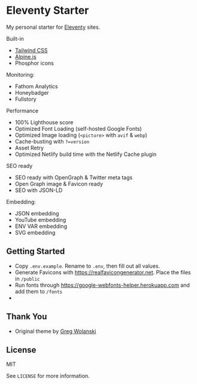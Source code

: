 # Eleventy Starter

My personal starter for [Eleventy](https://www.11ty.dev) sites.

Built-in
* [Tailwind CSS](https://tailwindcss.com)
* [Alpine.js](https://alpinejs.dev)
* Phosphor icons

Monitoring:
* Fathom Analytics
* Honeybadger
* Fullstory



Performance
* 100% Lighthouse score
* Optimized Font Loading (self-hosted Google Fonts)
* Optimized Image loading (`<picture>` with `avif` & `webp`)
* Cache-busting with `?=version`
* Asset Retry
* Optimized Netlify build time with the Netlify Cache plugin

SEO ready
* SEO ready with OpenGraph & Twitter meta tags
* Open Graph image & Favicon ready
* SEO with JSON-LD

Embedding:
* JSON embedding
* YouTube embedding
* ENV VAR embedding
* SVG embedding







## Getting Started

* Copy `.env.example`. Rename to `.env`, then fill out all values.
* Generate Favicons with https://realfavicongenerator.net. Place the files in `/public`
* Run fonts through https://google-webfonts-helper.herokuapp.com and add them to `/fonts`
* 


## Thank You

* Original theme by [Greg Wolanski](https://gregwolanski.com)


## License

MIT

See `LICENSE` for more information.

